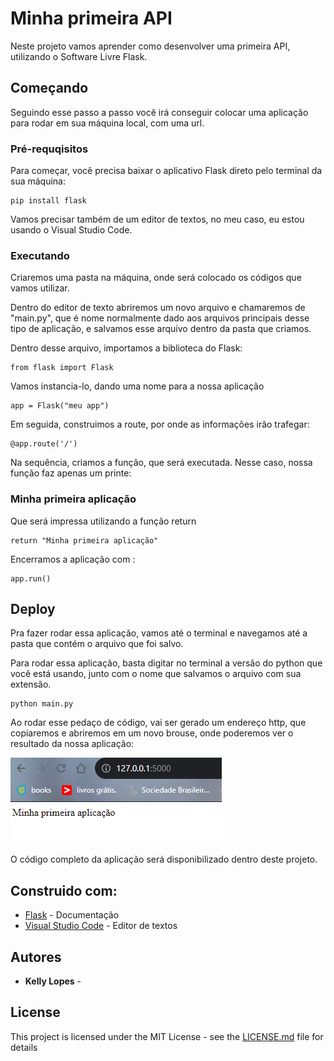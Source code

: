 # Minha primeira API

Neste projeto vamos aprender como desenvolver uma primeira API, utilizando o Software Livre Flask.

## Começando

Seguindo esse passo a passo você irá conseguir colocar uma aplicação para rodar em sua máquina local, com uma url.

### Pré-requqisitos

Para começar, você precisa baixar o aplicativo Flask direto pelo terminal da sua máquina:

```
pip install flask
```

Vamos precisar também de um editor de textos, no meu caso, eu estou usando o Visual Studio Code.

### Executando

Criaremos uma pasta na máquina, onde será colocado os códigos que vamos utilizar.

Dentro do editor de texto abriremos um novo arquivo e chamaremos de "main.py", que é nome normalmente dado aos arquivos principais desse tipo de aplicação, e salvamos esse arquivo dentro da pasta que criamos.

Dentro desse arquivo, importamos a biblioteca do Flask: 

```
from flask import Flask
```

Vamos instancia-lo, dando uma nome para a nossa aplicação

```
app = Flask("meu app")
```

Em seguida, construimos a route, por onde as informações irão trafegar: 

```
@app.route('/')
```

Na sequência, criamos a função, que será executada. Nesse caso, nossa função faz apenas um printe:  
### Minha primeira aplicação

Que será impressa utilizando a função return

```
return "Minha primeira aplicação"
```

Encerramos a aplicação com :

```
app.run()
```

## Deploy

Pra fazer rodar essa aplicação, vamos até o terminal e navegamos até a pasta que contém o arquivo que foi salvo.

Para rodar essa aplicação, basta digitar no terminal a versão do python que você está usando, junto com o nome que salvamos o arquivo com sua extensão.

```
python main.py
```

Ao rodar esse pedaço de código,  vai ser gerado um endereço http, que copiaremos e abriremos em um novo brouse, onde poderemos ver o resultado da nossa aplicação:

   

![Exemplo da nossa saída](https://github.com/Kelly002/API/blob/main/api.png)

O código completo da aplicação será disponibilizado dentro deste projeto.

## Construido com:

* [Flask](https://flask.palletsprojects.com/en/2.3.x/) - Documentação
* [Visual Studio Code](https://code.visualstudio.com/) - Editor de textos

## Autores

* **Kelly Lopes** - 

## License

This project is licensed under the MIT License - see the [LICENSE.md](LICENSE.md) file for details
